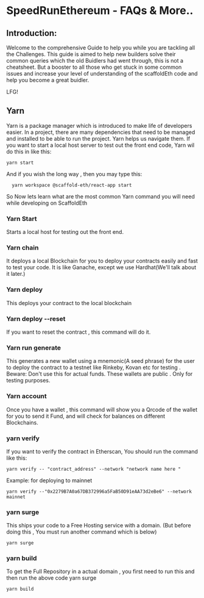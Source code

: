 # SpeedRunEthereum - FAQs & More..

## Introduction: 

Welcome to the comprehensive Guide to help you while you are tackling all the Challenges. This guide is aimed to help new builders solve their common queries which the old Buidlers had went through, this is not a cheatsheet. But a booster to all those who get stuck in some common issues and increase your level of understanding of the scaffoldEth code and help you become a great buidler. 

LFG!

## Yarn

Yarn is a package manager which is introduced to make life of developers easier. In a project, there are many dependencies that need to be managed and installed to be able to run the project. Yarn helps us navigate them. 
If you want to start a local host server to test out the front end code, Yarn wil do this in like this:
```
yarn start
``` 
And if you wish the long way , then you may type this:
```
  yarn workspace @scaffold-eth/react-app start
```

So Now lets learn what are the most common Yarn command you will need while developing on ScaffoldEth

### Yarn Start
Starts a local host for testing out the front end. 

### Yarn chain

It deploys a local Blockchain for you to deploy your contracts easily and fast to test your code. It is like Ganache, except we use Hardhat(We'll talk about it later.)

### Yarn deploy

This deploys your contract to the local blockchain 

### Yarn deploy --reset
If you want to reset the contract , this command will do it.

### Yarn run generate
This generates a new wallet using a mnemonic(A seed phrase) for the user to deploy the contract to a testnet like Rinkeby, Kovan etc for testing . 
Beware: Don't use this for actual funds. These wallets are public . Only for testing purposes.

### Yarn account
Once you have a wallet , this command will show you a Qrcode of the wallet for you to send it Fund, and will check for balances on different Blockchains.

### yarn verify 
If you want to verify the contract in Etherscan, You should run the command like this: 
```
yarn verify -- "contract_address" --network "network name here "
```
Example: for deploying to mainnet
```
yarn verify --"0x2279B7A0a67DB372996a5FaB50D91eAA73d2eBe6" --network mainnet
```


### yarn surge 
This ships your code to a Free Hosting service with a domain. (But before doing this , You must run another command which is below)

```
yarn surge
```
### yarn build 
To get the Full Repository in a actual domain , you first need to run this and then run the above code yarn surge
```
yarn build 
```



